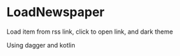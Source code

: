 # LoadNewspaper
Load item from rss link, click to open link, and dark theme

Using dagger and kotlin 

